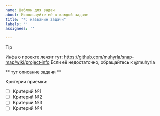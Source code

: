 ```yaml
---
name: Шаблон для задач
about: Используйте её в каждой задаче
title: "*: название задачи"
labels: ''
assignees: ''

---
```


> [!TIP]
> Инфа о проекте лежит тут: https://github.com/muhyrla/snap-map/wiki/project‐info
> Если её недостаточно, обращайтесь к @muhyrla

** тут описание задачи ** 

Критерии приемки:
- [ ] Критерий №1
- [ ] Критерий №2
- [ ] Критерий №3
- [ ] Критерий №4
